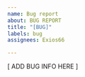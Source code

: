 ```yaml
---
name: Bug report
about: BUG REPORT
title: "[BUG]"
labels: bug
assignees: Exios66

---
```


[ ADD BUG INFO HERE ]
